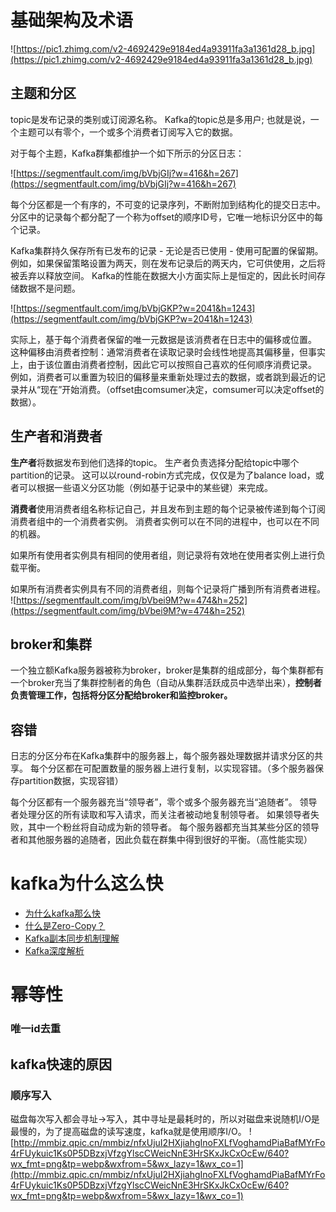 # 基础架构及术语

![https://pic1.zhimg.com/v2-4692429e9184ed4a93911fa3a1361d28_b.jpg](https://pic1.zhimg.com/v2-4692429e9184ed4a93911fa3a1361d28_b.jpg)
## 主题和分区
topic是发布记录的类别或订阅源名称。 Kafka的topic总是多用户; 也就是说，一个主题可以有零个，一个或多个消费者订阅写入它的数据。

对于每个主题，Kafka群集都维护一个如下所示的分区日志：

![https://segmentfault.com/img/bVbjGIj?w=416&h=267](https://segmentfault.com/img/bVbjGIj?w=416&h=267)

每个分区都是一个有序的，不可变的记录序列，不断附加到结构化的提交日志中。 分区中的记录每个都分配了一个称为offset的顺序ID号，它唯一地标识分区中的每个记录。

Kafka集群持久保存所有已发布的记录 - 无论是否已使用 - 使用可配置的保留期。 例如，如果保留策略设置为两天，则在发布记录后的两天内，它可供使用，之后将被丢弃以释放空间。 Kafka的性能在数据大小方面实际上是恒定的，因此长时间存储数据不是问题。

![https://segmentfault.com/img/bVbjGKP?w=2041&h=1243](https://segmentfault.com/img/bVbjGKP?w=2041&h=1243)

实际上，基于每个消费者保留的唯一元数据是该消费者在日志中的偏移或位置。 这种偏移由消费者控制：通常消费者在读取记录时会线性地提高其偏移量，但事实上，由于该位置由消费者控制，因此它可以按照自己喜欢的任何顺序消费记录。 例如，消费者可以重置为较旧的偏移量来重新处理过去的数据，或者跳到最近的记录并从“现在”开始消费。（offset由comsumer决定，comsumer可以决定offset的数据）。


## 生产者和消费者

**生产者**将数据发布到他们选择的topic。 生产者负责选择分配给topic中哪个partition的记录。 这可以以round-robin方式完成，仅仅是为了balance load，或者可以根据一些语义分区功能（例如基于记录中的某些键）来完成。


**消费者**使用消费者组名称标记自己，并且发布到主题的每个记录被传递到每个订阅消费者组中的一个消费者实例。 消费者实例可以在不同的进程中，也可以在不同的机器。

如果所有使用者实例具有相同的使用者组，则记录将有效地在使用者实例上进行负载平衡。

如果所有消费者实例具有不同的消费者组，则每个记录将广播到所有消费者进程。
![https://segmentfault.com/img/bVbei9M?w=474&h=252](https://segmentfault.com/img/bVbei9M?w=474&h=252)

## broker和集群
一个独立额Kafka服务器被称为broker，broker是集群的组成部分，每个集群都有一个broker充当了集群控制者的角色（自动从集群活跃成员中选举出来），**控制者负责管理工作，包括将分区分配给broker和监控broker。**

## 容错

日志的分区分布在Kafka集群中的服务器上，每个服务器处理数据并请求分区的共享。 每个分区都在可配置数量的服务器上进行复制，以实现容错。（多个服务器保存partition数据，实现容错）

每个分区都有一个服务器充当“领导者”，零个或多个服务器充当“追随者”。 领导者处理分区的所有读取和写入请求，而关注者被动地复制领导者。 如果领导者失败，其中一个粉丝将自动成为新的领导者。 每个服务器都充当其某些分区的领导者和其他服务器的追随者，因此负载在群集中得到很好的平衡。（高性能实现）



# kafka为什么这么快

- [为什么kafka那么快](https://mp.weixin.qq.com/s?__biz=MzIxMjAzMDA1MQ==&mid=2648945468&idx=1&sn=b622788361b384e152080b60e5ea69a7#rd&utm_source=tuicool&utm_medium=referral)
- [什么是Zero-Copy？](https://blog.csdn.net/u013256816/article/details/52589524)
- [Kafka副本同步机制理解](https://blog.csdn.net/lizhitao/article/details/51718185)
- [Kafka深度解析](http://www.jasongj.com/2015/01/02/Kafka%E6%B7%B1%E5%BA%A6%E8%A7%A3%E6%9E%90/)



# 幂等性
### 唯一id去重


## kafka快速的原因

### 顺序写入
磁盘每次写入都会寻址->写入，其中寻址是最耗时的，所以对磁盘来说随机I/O是最慢的，为了提高磁盘的读写速度，kafka就是使用顺序I/O。
![http://mmbiz.qpic.cn/mmbiz/nfxUjuI2HXjiahgInoFXLfVoghamdPiaBafMYrFo4rFUykuic1Ks0P5DBzxjVfzgYlscCWeicNnE3HrSKxJkCxOcEw/640?wx_fmt=png&tp=webp&wxfrom=5&wx_lazy=1&wx_co=1](http://mmbiz.qpic.cn/mmbiz/nfxUjuI2HXjiahgInoFXLfVoghamdPiaBafMYrFo4rFUykuic1Ks0P5DBzxjVfzgYlscCWeicNnE3HrSKxJkCxOcEw/640?wx_fmt=png&tp=webp&wxfrom=5&wx_lazy=1&wx_co=1)